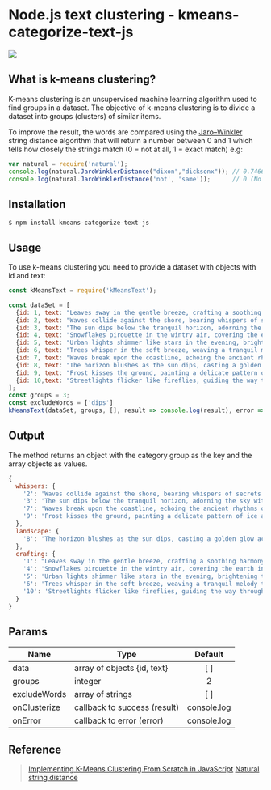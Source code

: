 # Node.js text clustering - kmeans-categorize-text-js

<img src="https://img.shields.io/badge/Node%20js-339933?style=for-the-badge&logo=nodedotjs&logoColor=white" />

## What is k-means clustering?
K-means clustering is an unsupervised machine learning algorithm used to find groups in a dataset. The objective of k-means clustering is to divide a dataset into groups (clusters) of similar items.

To improve the result, the words are compared using the [Jaro–Winkler](https://en.wikipedia.org/wiki/Jaro%E2%80%93Winkler_distance) string distance algorithm that will return a number between 0 and 1 which tells how closely the strings match (0 = not at all, 1 = exact match) e.g:

```javascript
var natural = require('natural');
console.log(natural.JaroWinklerDistance("dixon","dicksonx")); // 0.7466666666666666
console.log(natural.JaroWinklerDistance('not', 'same'));      // 0 (No match)
```

## Installation
```
$ npm install kmeans-categorize-text-js
```
## Usage
To use k-means clustering you need to provide a dataset with objects with id and text:

```javascript
const kMeansText = require('kMeansText');

const dataSet = [
  {id: 1, text: "Leaves sway in the gentle breeze, crafting a soothing harmony of nature's tune" },
  {id: 2, text: "Waves collide against the shore, bearing whispers of secrets from the depths below" },
  {id: 3, text: "The sun dips below the tranquil horizon, adorning the sky with shades of orange and pink" },
  {id: 4, text: "Snowflakes pirouette in the wintry air, covering the earth in a gentle, white embrace" },
  {id: 5, text: "Urban lights shimmer like stars in the evening, brightening the lively streets below" },
  {id: 6, text: "Trees whisper in the soft breeze, weaving a tranquil melody through the forest" },
  {id: 7, text: "Waves break upon the coastline, echoing the ancient rhythms of the sea" },
  {id: 8, text: "The horizon blushes as the sun dips, casting a golden glow across the landscape" },
  {id: 9, text: "Frost kisses the ground, painting a delicate pattern of ice across the earth" },
  {id: 10,text: "Streetlights flicker like fireflies, guiding the way through the bustling cityscape" },
];
const groups = 3;
const excludeWords = ['dips']
kMeansText(dataSet, groups, [], result => console.log(result), error => console.log(error);
```

## Output
The method returns an object with the category group as the key and the array objects as values.
```javascript
{
  whispers: {
    '2': 'Waves collide against the shore, bearing whispers of secrets from the depths below',
    '3': 'The sun dips below the tranquil horizon, adorning the sky with shades of orange and pink',
    '7': 'Waves break upon the coastline, echoing the ancient rhythms of the sea',
    '9': 'Frost kisses the ground, painting a delicate pattern of ice across the earth'
  },
  landscape: {
    '8': 'The horizon blushes as the sun dips, casting a golden glow across the landscape'
  },
  crafting: {
    '1': "Leaves sway in the gentle breeze, crafting a soothing harmony of nature's tune",
    '4': 'Snowflakes pirouette in the wintry air, covering the earth in a gentle, white embrace',
    '5': 'Urban lights shimmer like stars in the evening, brightening the lively streets below',
    '6': 'Trees whisper in the soft breeze, weaving a tranquil melody through the forest',
    '10': 'Streetlights flicker like fireflies, guiding the way through the bustling cityscape'
  }
}
```

## Params

| **Name**          | **Type**                          | **Default**       |
| -------------     |-------------                |:----------:   |
| data              | array of objects {id, text}   |[ ]            |
| groups            | integer                       |2              |
| excludeWords      | array of strings              |[ ]            |
| onClusterize      | callback to success (result)  |console.log    |
| onError           | callback to error (error)     |console.log    |

## Reference
>[Implementing K-Means Clustering From Scratch in JavaScript](https://medium.com/geekculture/implementing-k-means-clustering-from-scratch-in-javascript-13d71fbcb31e)
>[Natural string distance](https://naturalnode.github.io/natural/string_distance.html)
